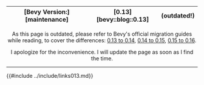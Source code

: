 |[Bevy Version:][maintenance]|[0.13][bevy::blog::0.13]|(outdated!)|
|---|---|---|

<p style="text-align: center;">
As this page is outdated, please refer to Bevy's official migration guides while reading,
to cover the differences:
<a href="https://bevyengine.org/learn/migration-guides/0-13-to-0-14/">0.13 to 0.14</a>,
<a href="https://bevyengine.org/learn/migration-guides/0-14-to-0-15/">0.14 to 0.15</a>,
<a href="https://bevyengine.org/learn/migration-guides/0-15-to-0-16/">0.15 to 0.16</a>.
</p>
<p style="text-align: center;">
I apologize for the inconvenience. I will update the page as soon as I find the time.
</p>

---

{{#include ../include/links013.md}}
